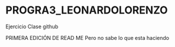 # PROGRA3_LEONARDOLORENZO
Ejercicio Clase github

PRIMERA EDICIÓN DE READ ME
Pero no sabe lo que esta haciendo
